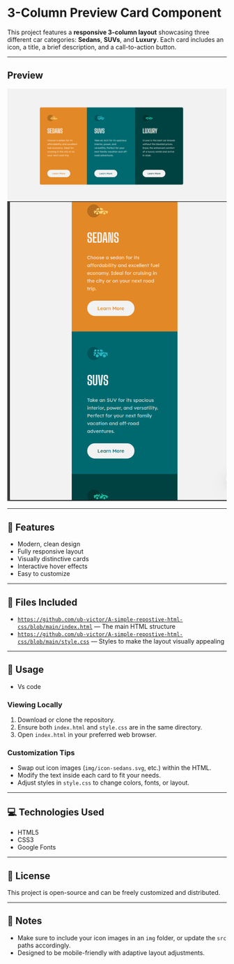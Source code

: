 # 3-Column Preview Card Component

This project features a **responsive 3-column layout** showcasing three different car categories: **Sedans**, **SUVs**, and **Luxury**. Each card includes an icon, a title, a brief description, and a call-to-action button.

---
## Preview

![Preview of Card Layout](img/Desktop.png)
![Preview of Card Layout](img/mobile.png)

---

## 🚀 Features

- Modern, clean design
- Fully responsive layout 
- Visually distinctive cards
- Interactive hover effects
- Easy to customize

---

## 📁 Files Included

- [`https://github.com/ub-victor/A-simple-repostive-html-css/blob/main/index.html`](#) — The main HTML structure
- [`https://github.com/ub-victor/A-simple-repostive-html-css/blob/main/style.css`](#) — Styles to make the layout visually appealing


---

## 🔧 Usage

- Vs code

### Viewing Locally

1. Download or clone the repository.
2. Ensure both `index.html` and `style.css` are in the same directory.
3. Open `index.html` in your preferred web browser.

### Customization Tips

- Swap out icon images (`img/icon-sedans.svg`, etc.) within the HTML.
- Modify the text inside each card to fit your needs.
- Adjust styles in `style.css` to change colors, fonts, or layout.

---

## 💻 Technologies Used

- HTML5
- CSS3
- Google Fonts

---

## 📝 License

This project is open-source and can be freely customized and distributed.

---

## 🎨 Notes

- Make sure to include your icon images in an `img` folder, or update the `src` paths accordingly.
- Designed to be mobile-friendly with adaptive layout adjustments.
